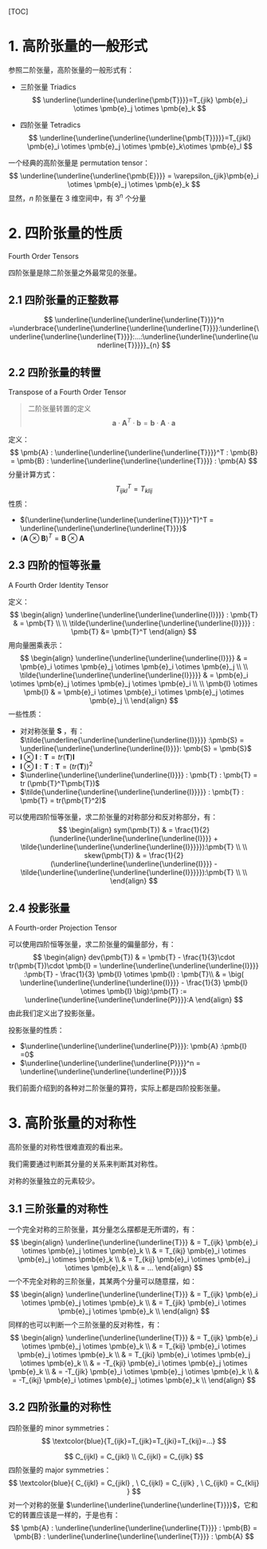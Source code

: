[TOC]

# 1. 高阶张量的一般形式

参照二阶张量，高阶张量的一般形式有：

- 三阶张量 Triadics
  $$
  \underline{\underline{\underline{\pmb{T}}}}=T_{jik} \pmb{e}_i \otimes \pmb{e}_j \otimes \pmb{e}_k
  $$

- 四阶张量 Tetradics
  $$
  \underline{\underline{\underline{\underline{\pmb{T}}}}}=T_{jikl} \pmb{e}_i \otimes \pmb{e}_j \otimes \pmb{e}_k\otimes \pmb{e}_l
  $$




一个经典的高阶张量是 permutation tensor：
$$
\underline{\underline{\underline{\pmb{E}}}} 
= \varepsilon_{jik}\pmb{e}_i \otimes \pmb{e}_j \otimes \pmb{e}_k
$$
显然，$n$ 阶张量在 $3$ 维空间中，有 $3^n$ 个分量

# 2. 四阶张量的性质

Fourth Order Tensors

四阶张量是除二阶张量之外最常见的张量。

## 2.1 四阶张量的正整数幂

$$
\underline{\underline{\underline{\underline{T}}}}^n 
=\underbrace{\underline{\underline{\underline{\underline{T}}}}:\underline{\underline{\underline{\underline{T}}}}:...:\underline{\underline{\underline{\underline{T}}}}}_{n}
$$

## 2.2 四阶张量的转置

Transpose of a Fourth Order Tensor

> 二阶张量转置的定义
> $$
> \pmb{a} \cdot \pmb{A}^T \cdot \pmb{b} = \pmb{b} \cdot \pmb{A}\cdot \pmb{a}
> $$
>

定义：
$$
\pmb{A} : \underline{\underline{\underline{\underline{T}}}}^T : \pmb{B} 
= \pmb{B} : \underline{\underline{\underline{\underline{T}}}} : \pmb{A}
$$
分量计算方式：
$$
T^T_{ijkl} = T_{klij}
$$
性质：

- $(\underline{\underline{\underline{\underline{T}}}}^T)^T = \underline{\underline{\underline{\underline{T}}}}$
- $(\pmb{A} \otimes \pmb{B})^T = \pmb{B} \otimes \pmb{A}$

## 2.3 四阶的恒等张量

A Fourth Order Identity Tensor

定义：
$$
\begin{align}
\underline{\underline{\underline{\underline{I}}}} : \pmb{T} & = \pmb{T} \\
\\
\tilde{\underline{\underline{\underline{\underline{I}}}}} : \pmb{T} &= \pmb{T}^T
\end{align}
$$
用向量圈乘表示：
$$
\begin{align}
\underline{\underline{\underline{\underline{I}}}} 
& = \pmb{e}_i \otimes \pmb{e}_j \otimes \pmb{e}_i \otimes \pmb{e}_j \\
\\
\tilde{\underline{\underline{\underline{\underline{I}}}}}
& = \pmb{e}_i \otimes \pmb{e}_j \otimes \pmb{e}_j \otimes \pmb{e}_i \\
\\
\pmb{I} \otimes \pmb{I} 
& = \pmb{e}_i \otimes \pmb{e}_i \otimes \pmb{e}_j \otimes \pmb{e}_j \\
\end{align}
$$
一些性质：

- 对对称张量 $\pmb{S}$ ，有：$\tilde{\underline{\underline{\underline{\underline{I}}}}} :\pmb{S} = \underline{\underline{\underline{\underline{I}}}}: \pmb{S} = \pmb{S}$
- $\pmb{I} \otimes \pmb{I} : \pmb{T} = tr(\pmb{T})\pmb{I}$
- $\pmb{I} \otimes \pmb{I} : \pmb{T} : \pmb{T} = \big(tr(\pmb{T})\big)^2$
- $\underline{\underline{\underline{\underline{I}}}}  : \pmb{T} : \pmb{T} = tr (\pmb{T}^T\pmb{T})$
- $\tilde{\underline{\underline{\underline{\underline{I}}}}} : \pmb{T} : \pmb{T} = tr(\pmb{T}^2)$

可以使用四阶恒等张量，求二阶张量的对称部分和反对称部分，有：
$$
\begin{align}
sym(\pmb{T}) 
& = \frac{1}{2} (\underline{\underline{\underline{\underline{I}}}} + \tilde{\underline{\underline{\underline{\underline{I}}}}}):\pmb{T} \\
\\
skew(\pmb{T}) 
& = \frac{1}{2} (\underline{\underline{\underline{\underline{I}}}} - \tilde{\underline{\underline{\underline{\underline{I}}}}}):\pmb{T} \\
\\
\end{align}
$$

## 2.4 投影张量

A Fourth-order Projection Tensor

可以使用四阶恒等张量，求二阶张量的偏量部分，有：
$$
\begin{align}
dev(\pmb{T}) & = \pmb{T} - \frac{1}{3}\cdot tr(\pmb{T})\cdot \pmb{I} 
= \underline{\underline{\underline{\underline{I}}}} :\pmb{T} - \frac{1}{3} \pmb{I} \otimes \pmb{I} : \pmb{T}\\
& = \big( \underline{\underline{\underline{\underline{I}}}} - \frac{1}{3} \pmb{I} \otimes \pmb{I} \big):\pmb{T} := \underline{\underline{\underline{\underline{P}}}}:A
\end{align}
$$
由此我们定义出了投影张量。

投影张量的性质：

- $\underline{\underline{\underline{\underline{P}}}}: \pmb{A} :\pmb{I} =0$ 
- $\underline{\underline{\underline{\underline{P}}}}^n = \underline{\underline{\underline{\underline{P}}}}$

我们前面介绍到的各种对二阶张量的算符，实际上都是四阶投影张量。

# 3. 高阶张量的对称性

高阶张量的对称性很难直观的看出来。

我们需要通过判断其分量的关系来判断其对称性。

对称的张量独立的元素较少。

## 3.1 三阶张量的对称性

一个完全对称的三阶张量，其分量怎么摆都是无所谓的，有：
$$
\begin{align}
\underline{\underline{\underline{T}}} 
& = T_{ijk} \pmb{e}_i \otimes \pmb{e}_j \otimes \pmb{e}_k  \\
& = T_{ikj} \pmb{e}_i \otimes \pmb{e}_j \otimes \pmb{e}_k  \\
& = T_{kij} \pmb{e}_i \otimes \pmb{e}_j \otimes \pmb{e}_k  \\
& = ...
\end{align}
$$
一个不完全对称的三阶张量，其某两个分量可以随意摆，如：
$$
\begin{align}
\underline{\underline{\underline{T}}} 
& = T_{ijk} \pmb{e}_i \otimes \pmb{e}_j \otimes \pmb{e}_k  \\
& = T_{jik} \pmb{e}_i \otimes \pmb{e}_j \otimes \pmb{e}_k  \\
\end{align}
$$
同样的也可以判断一个三阶张量的反对称性，有：
$$
\begin{align}
\underline{\underline{\underline{T}}} 
& = T_{ijk} \pmb{e}_i \otimes \pmb{e}_j \otimes \pmb{e}_k  \\
& = T_{kij} \pmb{e}_i \otimes \pmb{e}_j \otimes \pmb{e}_k  \\
& = T_{jki} \pmb{e}_i \otimes \pmb{e}_j \otimes \pmb{e}_k  \\
& = -T_{kji} \pmb{e}_i \otimes \pmb{e}_j \otimes \pmb{e}_k  \\
& = -T_{jik} \pmb{e}_i \otimes \pmb{e}_j \otimes \pmb{e}_k  \\
& = -T_{ikj} \pmb{e}_i \otimes \pmb{e}_j \otimes \pmb{e}_k  \\
\end{align}
$$

## 3.2 四阶张量的对称性

四阶张量的 minor symmetries：
$$
\textcolor{blue}{T_{ijk}=T_{jik}=T_{jki}=T_{kij}=...}
$$

$$
C_{ijkl} = C_{jikl} \\
C_{ijkl} = C_{ijlk}
$$
四阶张量的 major symmetries：
$$
\textcolor{blue}{
C_{ijkl} = C_{jikl} , \ 
C_{ijkl} = C_{ijlk} , \ 
C_{ijkl} = C_{klij} }
$$
对一个对称的张量 $\underline{\underline{\underline{\underline{T}}}}$，它和它的转置应该是一样的，于是也有：
$$
\pmb{A} : \underline{\underline{\underline{\underline{T}}}} : \pmb{B} 
= \pmb{B} : \underline{\underline{\underline{\underline{T}}}} : \pmb{A}
$$


